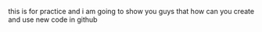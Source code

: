 this is for practice
 and i am going to show you guys that how can you create and use new code  in github
